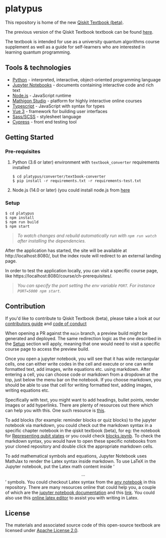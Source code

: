 # platypus
This repository is home of the new [Qiskit Textbook (beta)](https://qiskit.org/learn/).

The previous version of the Qiskit Textbook textbook can be found [here](https://github.com/qiskit-community/qiskit-textbook).

The textbook is intended for use as a university quantum algorithms course supplement as well as a guide for self-learners who are interested in learning quantum programming.

## Tools & technologies
- [Python](https://www.python.org/doc/) - interpreted, interactive, object-oriented programming language
- [Jupyter Notebooks](https://jupyter-notebook-beginner-guide.readthedocs.io/en/latest/what_is_jupyter.html) - documents containing interactive code and rich text
- [Node.js](https://nodejs.org/en/docs/) - JavaScript runtime
- [Mathigon Studio](https://github.com/mathigon/studio) - platform for highly interactive online courses
- [Typescript](https://www.typescriptlang.org/) - JavaScript with syntax for types
- [Vue 3](https://v3.vuejs.org/guide/introduction.html) - framework for building user interfaces
- [Sass/SCSS](https://sass-lang.com/documentation) - stylesheet language
- [Cypress](https://docs.cypress.io/) - front end testing tool

## Getting Started
### Pre-requisites
1. Python (3.6 or later) environment with `textbook_converter` requirements installed

    ```
    $ cd platypus/converter/textbook-converter
    $ pip install -r requirements.txt -r requirements-test.txt
    ```

1. Node.js (14.0 or later) (you could install node.js from [here](https://nodejs.org/en/download/)

### Setup

```
$ cd platypus
$ npm install
$ npm run build
$ npm start
```

> _To watch changes and rebuild automatically run with `npm run watch` after installing the dependencies._

After the application has started, the site will be available at http://localhost:8080/, but the index route will redirect to an external landing page.

In order to test the application locally, you can visit a specific course page, like https://localhost:8080/course/ch-prerequisites/.

> _You can specify the port setting the env variable `PORT`. For instance `PORT=5000 npm start`._

## Contribution
If you'd like to contribute to Qiskit Textbook (beta), please take a look at our [contributors guide](CONTRIBUTING.md) and [code of conduct](CODE_OF_CONDUCT.md)

When opening a PR against the `main` branch, a preview build might be generated and deployed. The same redirection logic as the one described in the [Setup](#setup) section will apply, meaning that one would need to visit a specific course page to access the preview build.

Once you open a jupyter notebook, you will see that it has wide rectangular cells, one can either write codes in the cell and execute or one can write formatted text, add images, write equations etc. using markdown. After entering a cell, you can choose code or markdown from a dropdown at the top, just below the menu bar on the notebook. If you choose markdown, you should be able to use that cell for writing formatted text, adding images, writing equations etc.

Specifically with text, you might want to add headings, bullet points, render images or add hyperlinks. There are plenty of resources out there which can help you with this. One such resource is [this](https://www.earthdatascience.org/courses/intro-to-earth-data-science/file-formats/use-text-files/format-text-with-markdown-jupyter-notebook/).

To add blocks (for example: reminder blocks or quiz blocks) to the jupyter notebook via markdown, you could check out the markdown syntax in a specific chapter notebook in the qiskit textbook (beta), for eg: the notebook for [Representing qubit states](https://github.com/Qiskit/platypus/blob/main/notebooks/ch-states/representing-qubit-states.ipynb) or you could check [blocks.ipynb](https://github.com/Qiskit/platypus/blob/main/notebooks/examples/blocks.ipynb). To check the markdown syntax, you would have to open these specific notebooks from your cloned repository and double click the appropriate markdown cells.

To add mathematical symbols and equations, Jupyter Notebook uses MathJax to render the Latex syntax inside markdown.  To use LaTeX in the Jupyter notebook, put the Latex math content inside ‘$$ … $$’ symbols. You could checkout Latex syntax from the [any notebook](https://github.com/Qiskit/platypus/tree/main/notebooks) in this repository. There are many resources online that could help you, a couple of which are the [jupyter notebook documentation](https://jupyter-notebook.readthedocs.io/en/stable/examples/Notebook/Typesetting%20Equations.html) and this [link](https://jupyterbook.org/content/math.html). You could also use this [online latex editor](https://www.tutorialspoint.com/online_latex_editor.php) to assist you with writing in Latex. 

## License
The materials and associated source code of this open-source textbook are licensed under [Apache License 2.0](https://github.com/Qiskit/platypus/blob/main/LICENSE).